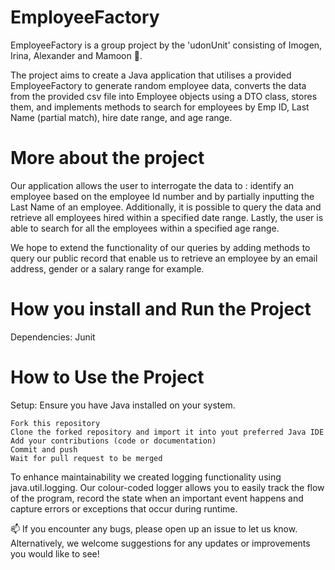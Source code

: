 # EmployeeFactory
EmployeeFactory is a group project by the 'udonUnit' consisting of Imogen, Irina, Alexander and Mamoon 👋.

The project aims to create a Java application that utilises a provided EmployeeFactory to generate random employee data,
converts the data from the provided csv file into Employee objects using a DTO class, stores them, and implements 
methods to search for employees by Emp ID, Last Name (partial match), hire date range, and age range.

# More about the project

Our application allows the user to interrogate the data to : identify an employee based on the employee Id number and
by partially inputting the Last Name of an employee. Additionally, it is possible to query the data and retrieve all 
employees hired within a specified date range. Lastly, the user is able to search for all the employees within a specified
age range.

We hope to extend the functionality of our queries by adding methods to query our public record that enable us to retrieve an employee
by an email address, gender or a salary range for example.



# How you install and Run the Project

Dependencies: Junit 


# How to Use the Project 

Setup: Ensure you have Java installed on your system. 

    Fork this repository
    Clone the forked repository and import it into yout preferred Java IDE
    Add your contributions (code or documentation)
    Commit and push
    Wait for pull request to be merged


To enhance maintainability we created logging functionality using java.util.logging. Our colour-coded logger allows you to easily track 
the flow of the program, record the state when an important event happens and capture errors or exceptions that occur during runtime.

📫 
If you encounter any bugs, please open up an issue to let us know.
Alternatively, we welcome suggestions for any updates or improvements you would like to see! 
